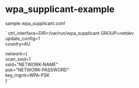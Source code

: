 # wpa_supplicant-example
sample wpa_supplicant.conf  


`
ctrl_interface=DIR=/var/run/wpa_supplicant GROUP=netdev  
update_config=1  
country=AU  

network={  
    scan_ssid=1  
    ssid="NETWORK-NAME"  
    psk="NETWORK-PASSWORD"  
    key_mgmt=WPA-PSK  
}
`
